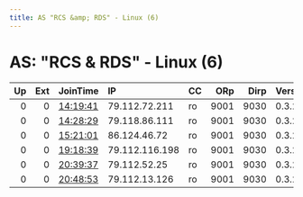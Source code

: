 ```yaml
---
title: AS "RCS &amp; RDS" - Linux (6)
---
```


# AS: "RCS &amp; RDS" - Linux (6)

|   Up |   Ext | JoinTime                                                                                            | IP             | CC   |   ORp |   Dirp | Version   | Contact   | Nickname    |   eFamMembers |
|-----:|------:|:----------------------------------------------------------------------------------------------------|:---------------|:-----|------:|-------:|:----------|:----------|:------------|--------------:|
|    0 |     0 | [14:19:41](https://metrics.torproject.org/rs.html#details/A26FE28E3CD3A8FC749938E3B05847C894C732F1) | 79.112.72.211  | ro   |  9001 |   9030 | 0.3.2.9   | None      | fullness    |             1 |
|    0 |     0 | [14:28:29](https://metrics.torproject.org/rs.html#details/BC29E29E89FC76DA811948A0E75846297D75E6F9) | 79.118.86.111  | ro   |  9001 |   9030 | 0.3.2.9   | None      | linearities |             1 |
|    0 |     0 | [15:21:01](https://metrics.torproject.org/rs.html#details/66CDCC6565AED041E6076FFC83576C662F7C063E) | 86.124.46.72   | ro   |  9001 |   9030 | 0.3.2.9   | None      | embassy     |             1 |
|    0 |     0 | [19:18:39](https://metrics.torproject.org/rs.html#details/B03EB74BD5C0475BEEFDAA42BBF15CDB1FF1FC8E) | 79.112.116.198 | ro   |  9001 |   9030 | 0.3.2.9   | None      | exculpatory |             1 |
|    0 |     0 | [20:39:37](https://metrics.torproject.org/rs.html#details/4F2922CA3A2707C782791B38CD9A6E899F7FD6B8) | 79.112.52.25   | ro   |  9001 |   9030 | 0.3.2.9   | None      | sails       |             1 |
|    0 |     0 | [20:48:53](https://metrics.torproject.org/rs.html#details/E3F960FA3D90638A45AF517E5FB6167DC7B93479) | 79.112.13.126  | ro   |  9001 |   9030 | 0.3.2.9   | None      | warmer      |             1 |
